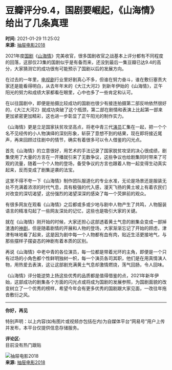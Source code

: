 # 豆瓣评分9.4，国剧要崛起，《山海情》给出了几条真理

**时间:** 2021-01-29 11:25:02  
**来源:** [抽屉电影2018](https://www.163.com/dy/media/T1519872574850.html)

2021年度[国剧](https://ent.163.com/keywords/5/f/56fd5267/1.html)《[山海情](https://ent.163.com/keywords/5/7/5c716d7760c5/1.html)》完美收官，很多国剧收官之战基本上评分都有不同程度的回落，这部仅23集的国剧似乎是有备而来，还没到最后一集豆瓣已达9.4的高分，大家猜测它的成功很有可能预示了国剧以后的发展方向。

在过去的一年里，[电视剧](https://ent.163.com/keywords/7/3/753589c65267/1.html)行业里好剧真心不多，但谁在努力奋斗，谁在敷衍塞责大家还是能看得明白，从去年年末的《大江大河2》到新年伊始的《山海情》，正午阳光的努力和成绩大家都看在眼里，心中也多了一些肯定和认可。

在以往国剧中，即便是拍摄比较成功的国剧也很少有接连拍摄第二部反响依然很好的，《大江大河2》就成功突破了这个瓶颈，第二部在剧情和表演上比起第一部来更加紧密更加精彩，这也进一步彰显了正午阳光的制作实力。

《山海情》更是立足国家扶贫攻坚高点，将老中青三代[演员](https://ent.163.com/keywords/6/1/6f145458/1.html)汇集在一起，把一个个名不见经传的小人物演绎的深刻形象，斩获了意想不到的结果，现在即将接近尾声，再来回顾过往剧中的情节，确实有着很多可以令人借鉴的闪光点。

首先《山海情》的立意很好，用艺术的手法记录了国家脱贫攻坚的决心很成绩，剧集使用了大量的方言在一开播就引来了无数争议，这些争议也给剧集同时带来了可观的流量，随着一个个人物的登场，备受争议的方言也跟着人物一起变得生动真实起来，反而变成了剧集逆袭的法宝。

这里不得不夸一下《山海情》制作团队服道化的专业水准，无论是场景还是服装无处不充满着浓浓的时代气息，具有极强的代入感，漫天飞扬的黄土坡上有着农民们对改变的深切渴望，这份强烈的渴望深深的感染了每一个荧屏前的观众。

有很多网友在观看《山海情》之后都或多或少地与剧中人物产生了共鸣，人物服装语言的精准勾起了一些网友深处的记忆，这些也是吸引大家的关键。

就在《山海情》刚开始的时候，大家还担心这部透着黄土气息的剧集会变成一部掉渣渣的[神剧](https://ent.163.com/keywords/7/5/795e5267/1.html)，但是随着剧情的开展和人物的登场，大家渐渐忘记了开始的顾虑，津津有味地看了起来，这是因为剧中每一个人物都有血有肉，贴近生活更接地气，与那些摆样子摆姿态的神剧有着本质的区别。

再说《山海情》中老中青的各位演员，每一位都是带着光环的主角，即便是一个只有过场的小角色都个性鲜明独树一帜，每一个演员各司其职，他们是在用真情演人物，用热爱去表演，这让这部剧充满黄土气息却激情燃烧，荡气回肠，令人回味。

《山海情》评分能逆势上扬这些优秀的品质都是值得借鉴的点，2021年新年伊始，这部成功的剧集各个方面的闪光点或将成为国剧的发展参照，为国剧面貌的改变树立了一个优秀的榜样，希望今年会有更多优秀的国剧跟大家见面，一改往年拖沓敷衍之风。

---

**你好，再见**

特别声明：以上内容(如有图片或视频亦包括在内)为自媒体平台“网易号”用户上传并发布，本平台仅提供信息存储服务。

**评论区:**  
目前没有热门跟贴

![抽屉电影2018](https://nimg.ws.126.net/?url=http://dingyue.ws.126.net/OvdKorHRhz8s6WV0j=oNYY8fPNRI9fgLn9B3vzTNxcu3h1519872561810.jpeg&thumbnail=160y160&quality=80&type=jpg)  
**来源:** [抽屉电影2018](https://www.163.com/dy/media/T1519872574850.html)